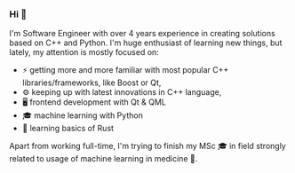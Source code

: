 ### Hi 👋

I'm Software Engineer with over 4 years experience in creating solutions based on C++ and Python.
I'm huge enthusiast of learning new things, but lately, my attention is mostly focused on:
* ⚡ getting more and more familiar with most popular C++ libraries/frameworks, like Boost or Qt,
* ⚙️ keeping up with latest innovations in C++ language,
* 🖥️ frontend development with Qt & QML
* 🎓 machine learning with Python
* 🌱 learning basics of Rust

Apart from working full-time, I'm trying to finish my MSc 🎓 in field strongly related to usage of machine learning in medicine 🩻.

